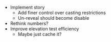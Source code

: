 - Implement story
  - Add finer control over casting restrictions
  - Un-reveal should become disable
- Rethink numbers?
- Improve elevation test efficiency
  - Maybe just cache it?